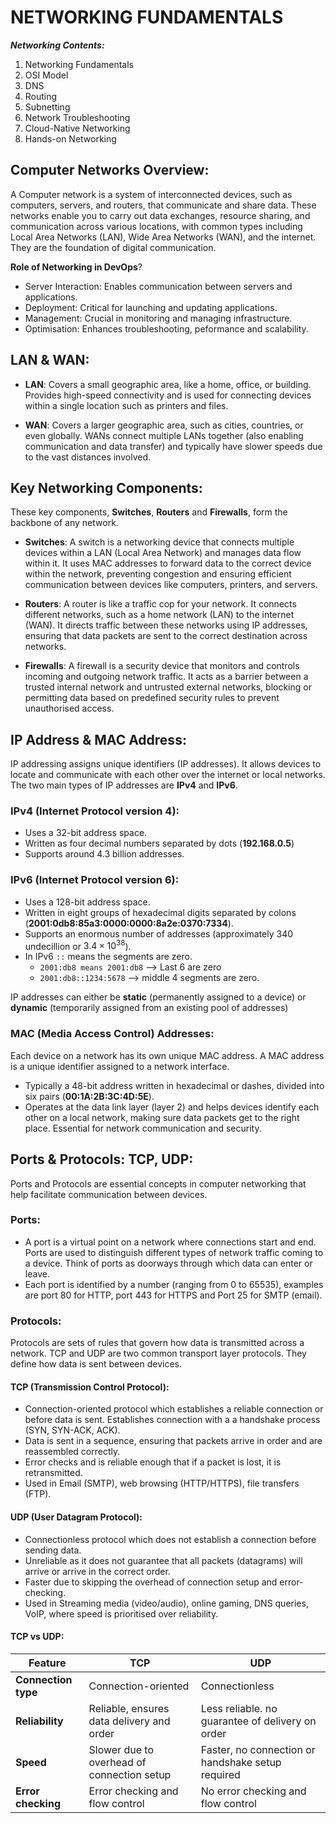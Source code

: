 # **NETWORKING FUNDAMENTALS**

***Networking Contents:***
1) Networking Fundamentals
2) OSI Model
3) DNS
4) Routing 
5) Subnetting
6) Network Troubleshooting
7) Cloud-Native Networking 
8) Hands-on Networking

## **Computer Networks Overview**:
A Computer network is a system of interconnected devices, such as computers, servers, and routers, that communicate and share data. These networks enable you to carry out data exchanges, resource sharing, and communication across various locations, with common types including Local Area Networks (LAN), Wide Area Networks (WAN), and the internet. They are the foundation of digital communication.

**Role of Networking in DevOps**?
- Server Interaction: Enables communication between servers and applications.
- Deployment: Critical for launching and updating applications.
- Management: Crucial in monitoring and managing infrastructure.
- Optimisation: Enhances troubleshooting, peformance and scalability.

## **LAN & WAN**:
- **LAN**: Covers a small geographic area, like a home, office, or building. Provides high-speed connectivity and is used for connecting devices within a single location such as printers and files.

- **WAN**: Covers a larger geographic area, such as cities, countries, or even globally. WANs connect multiple LANs together (also enabling communication and data transfer) and typically have slower speeds due to the vast distances involved.

## **Key Networking Components**:
These key components, **Switches**, **Routers** and **Firewalls**, form the backbone of any network.
- **Switches**: A switch is a networking device that connects multiple devices within a LAN (Local Area Network) and manages data flow within it. It uses MAC addresses to forward data to the correct device within the network, preventing congestion and ensuring efficient communication between devices like computers, printers, and servers.

- **Routers**: A router is like a traffic cop for your network. It connects different networks, such as a home network (LAN) to the internet (WAN). It directs traffic between these networks using IP addresses, ensuring that data packets are sent to the correct destination across networks.

- **Firewalls**: A firewall is a security device that monitors and controls incoming and outgoing network traffic. It acts as a barrier between a trusted internal network and untrusted external networks, blocking or permitting data based on predefined security rules to prevent unauthorised access.

## **IP Address & MAC Address**:
IP addressing assigns unique identifiers (IP addresses). It allows devices to locate and communicate with each other over the internet or local networks. The two main types of IP addresses are **IPv4** and **IPv6**. 
### IPv4 (Internet Protocol version 4): 
- Uses a 32-bit address space.
- Written as four decimal numbers separated by dots (**192.168.0.5**)
 - Supports around 4.3 billion addresses.
### IPv6 (Internet Protocol version 6): 
- Uses a 128-bit address space.
- Written in eight groups of hexadecimal digits separated by colons (**2001:0db8:85a3:0000:0000:8a2e:0370:7334**).
- Supports an enormous number of addresses (approximately 340 undecillion or $3.4 \times 10^{38}$).
- In IPv6 `::` means the segments are zero. 
  + `2001:db8 means 2001:db8` --> Last 6 are zero
  + `2001:db8::1234:5678` --> middle 4 segments are zero.

IP addresses can either be **static** (permanently assigned to a device) or **dynamic** (temporarily assigned from an existing pool of addresses)

### MAC (Media Access Control) Addresses:
Each device on a network has its own unique MAC address. A MAC address is a unique identifier assigned to a network interface. 
- Typically a 48-bit address written in hexadecimal or dashes, divided into six pairs (**00:1A:2B:3C:4D:5E**).
- Operates at the data link layer (layer 2) and helps devices identify each other on a local network, making sure data packets get to the right place. Essential for network communication and security.

## **Ports & Protocols: TCP, UDP**:
Ports and Protocols are essential concepts in computer networking that help facilitate communication between devices.

### **Ports**:
- A port is a virtual point on a network where connections start and end. Ports are used to distinguish different types of network traffic coming to a device. Think of ports as doorways through which data can enter or leave.
- Each port is identified by a number (ranging from 0 to 65535), examples are port 80 for HTTP, port 443 for HTTPS and Port 25 for SMTP (email).

### **Protocols**:
Protocols are sets of rules that govern how data is transmitted across a network. TCP and UDP are two common transport layer protocols. They define how data is sent between devices.

#### **TCP (Transmission Control Protocol)**:
- Connection-oriented protocol which establishes a reliable connection or before data is sent. Establishes connection with a a handshake process (SYN, SYN-ACK, ACK).
- Data is sent in a sequence, ensuring that packets arrive in order and are reassembled correctly.
- Error checks and is reliable enough that if a packet is lost, it is retransmitted.
- Used in Email (SMTP), web browsing (HTTP/HTTPS), file transfers (FTP).
#### **UDP (User Datagram Protocol)**:
- Connectionless protocol which does not establish a connection before sending data.
- Unreliable as it does not guarantee that all packets (datagrams) will arrive or arrive in the correct order.
- Faster due to skipping the overhead of connection setup and error-checking.
- Used in Streaming media (video/audio), online gaming, DNS queries, VoIP, where speed is prioritised over reliability.

#### **TCP vs UDP**:
| Feature | TCP | UDP |
| --- | --- | --- |
| **Connection type** | Connection-oriented | Connectionless |
| **Reliability** | Reliable, ensures data delivery and order | Less reliable. no guarantee of delivery on order |
| **Speed** | Slower due to overhead of connection setup | Faster, no connection or handshake setup required |
| **Error checking** | Error checking and flow control | No error checking and flow control |





